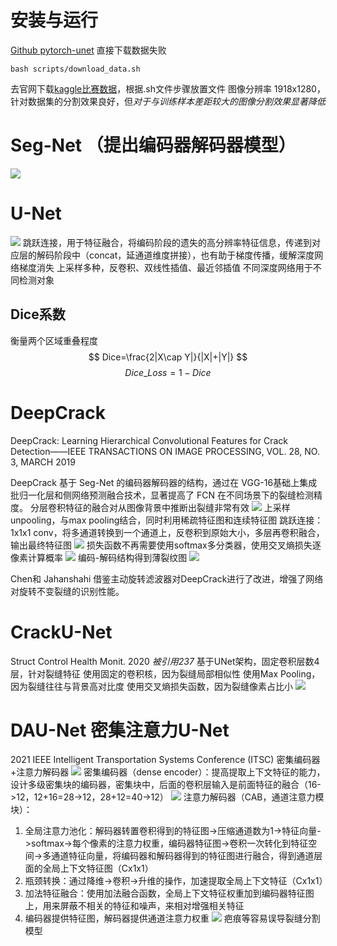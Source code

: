 # 安装与运行
[Github pytorch-unet](https://github.com/milesial/Pytorch-UNet)
直接下载数据失败
```shell
bash scripts/download_data.sh
```
去官网下载[kaggle比赛数据](https://www.kaggle.com/competitions/carvana-image-masking-challenge/data)，根据.sh文件步骤放置文件
图像分辨率 1918x1280，针对数据集的分割效果良好，但*对于与训练样本差距较大的图像分割效果显著降低*
# Seg-Net （提出编码器解码器模型）
![](https://ask.qcloudimg.com/http-save/yehe-781483/gv2qar7tb5.jpeg)
# U-Net
![](https://i-blog.csdnimg.cn/direct/1974f2c5c0f249739f9594a42dd27630.png#pic_center)
跳跃连接，用于特征融合，将编码阶段的遗失的高分辨率特征信息，传递到对应层的解码阶段中（concat，延通道维度拼接），也有助于梯度传播，缓解深度网络梯度消失
上采样多种，反卷积、双线性插值、最近邻插值
不同深度网络用于不同检测对象
## Dice系数
衡量两个区域重叠程度
$$
Dice=\frac{2|X\cap Y|}{|X|+|Y|}
$$
$$
Dice\_Loss=1-Dice
$$
# DeepCrack
DeepCrack: Learning Hierarchical
Convolutional  Features for Crack Detection——IEEE TRANSACTIONS ON IMAGE PROCESSING, VOL. 28, NO. 3, MARCH 2019

DeepCrack 基于 Seg-Net 的编码器解码器的结构，通过在 VGG-16基础上集成批归一化层和侧网络预测融合技术，显著提高了 FCN 在不同场景下的裂缝检测精度。
分层卷积特征的融合对从图像背景中推断出裂缝非常有效
![](https://i-blog.csdnimg.cn/blog_migrate/55830fb8bfd34ab60af3611c764ca5c9.png)
上采样unpooling，与max pooling结合，同时利用稀疏特征图和连续特征图
跳跃连接：1x1x1 conv，将多通道转换到一个通道上，反卷积到原始大小，多层再卷积融合，输出最终特征图
![](https://i-blog.csdnimg.cn/blog_migrate/6333b22586cea2b887abbcccd3199be4.png)
损失函数不再需要使用softmax多分类器，使用交叉熵损失逐像素计算概率
![](https://i-blog.csdnimg.cn/blog_migrate/69c3029618aa19439e9c6bf5acc9cd88.png)
编码-解码结构得到薄裂纹图
![](https://i-blog.csdnimg.cn/blog_migrate/886e22ebfc20ef303f4943ec5cb3c0eb.png)

Chen和 Jahanshahi 借鉴主动旋转滤波器对DeepCrack进行了改进，增强了网络对旋转不变裂缝的识别性能。
# CrackU-Net
Struct Control Health Monit. 2020
*被引用237*
基于UNet架构，固定卷积层数4层，针对裂缝特征
使用固定的卷积核，因为裂缝局部相似性
使用Max Pooling，因为裂缝往往与背景高对比度
使用交叉熵损失函数，因为裂缝像素占比小
![](D:/p/crackunet.png)
# DAU-Net 密集注意力U-Net
2021 IEEE Intelligent Transportation Systems Conference (ITSC)
密集编码器+注意力解码器
![](D:/p/daunet.png)
密集编码器（dense encoder）：提高提取上下文特征的能力，设计多级密集块的编码器，密集块中，后面的卷积层输入是前面特征的融合（16->12，12+16=28->12，28+12=40->12）
![](D:/p/denseblock.png)
注意力解码器（CAB，通道注意力模块）：
1. 全局注意力池化：解码器转置卷积得到的特征图->压缩通道数为1->特征向量->softmax->每个像素的注意力权重，编码器特征图->卷积一次转化到特征空间->多通道特征向量，将编码器和解码器得到的特征图进行融合，得到通道层面的全局上下文特征图（Cx1x1）
2. 瓶颈转换：通过降维->卷积->升维的操作，加速提取全局上下文特征（Cx1x1）
3. 加法特征融合：使用加法融合函数，全局上下文特征权重加到编码器特征图上，用来屏蔽不相关的特征和噪声，来相对增强相关特征
4. 编码器提供特征图，解码器提供通道注意力权重
![](D:/p/cab.png)
疤痕等容易误导裂缝分割模型